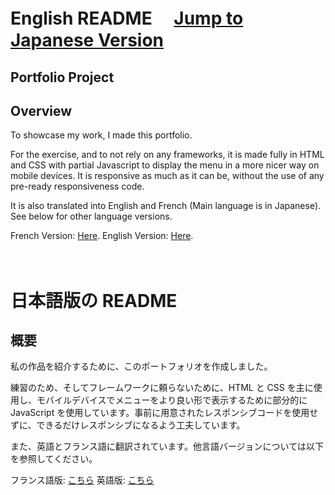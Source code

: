 <!-- @format -->

# English README 　[Jump to Japanese Version](#japanese)

## Portfolio Project

## Overview

To showcase my work, I made this portfolio.

For the exercise, and to not rely on any frameworks, it is made fully in HTML and CSS with partial Javascript to display the menu in a more nicer way on mobile devices. It is responsive as much as it can be, without the use of any pre-ready responsiveness code.

It is also translated into English and French (Main language is in Japanese). See below for other language versions.

French Version: [Here](https://jer-b.github.io/portofolio_fr.html).
English Version: [Here](https://jer-b.github.io/portofolio_en.html).
<br />
<br />
<br />

<a name="japanese"></a>

# 日本語版の README

## 概要

私の作品を紹介するために、このポートフォリオを作成しました。

練習のため、そしてフレームワークに頼らないために、HTML と CSS を主に使用し、モバイルデバイスでメニューをより良い形で表示するために部分的に JavaScript を使用しています。事前に用意されたレスポンシブコードを使用せずに、できるだけレスポンシブになるよう工夫しています。

また、英語とフランス語に翻訳されています。他言語バージョンについては以下を参照してください。

フランス語版: [こちら](https://jer-b.github.io/portofolio_fr.html)
英語版: [こちら](https://jer-b.github.io/portofolio_en.html)
<br />
<br />
<br />
